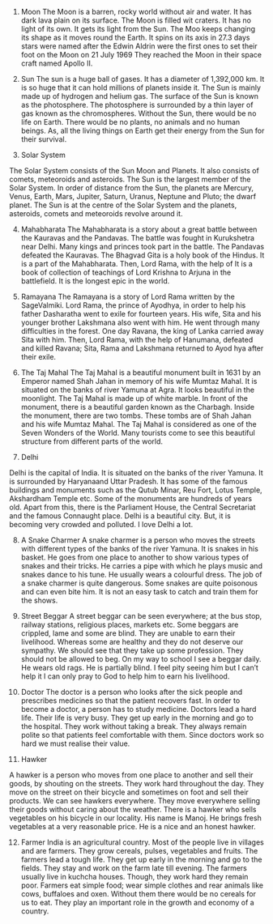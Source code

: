 1. Moon
 The Moon is a barren, rocky world without air and water. It has dark lava plain on its surface. The Moon is filled wit craters. It has no light of its own. It gets its light from the Sun. The Moo keeps changing its shape as it moves round the Earth. It spins on its axis in 27.3 days stars were named after the Edwin Aldrin were the first ones to set their foot on the Moon on 21 July 1969 They reached the Moon in their space craft named Apollo II.

2. Sun
 The sun is a huge ball of gases. It has a diameter of 1,392,000 km. It is so huge that it can hold millions of planets inside it. The Sun is mainly made up of hydrogen and helium gas. The surface of the Sun is known as the photosphere. The photosphere is surrounded by a thin layer of gas known as the chromospheres. Without the Sun, there would be no life on Earth. There would be no plants, no animals and no human beings. As, all the living things on Earth get their energy from the Sun for their survival.

3. Solar System

The Solar System consists of the Sun Moon and Planets. It also consists of comets, meteoroids and asteroids. The Sun is the largest member of the Solar System. In order of distance from the Sun, the planets are Mercury, Venus, Earth, Mars, Jupiter, Saturn, Uranus, Neptune and Pluto; the dwarf planet. The Sun is at the centre of the Solar System and the planets, asteroids, comets and meteoroids revolve around it.

4. Mahabharata
The Mahabharata is a story about a great battle between the Kauravas and the Pandavas. The battle was fought in Kurukshetra near Delhi. Many kings and princes took part in the battle. The Pandavas defeated the Kauravas. The Bhagvad Gita is a holy book of the Hindus. It is a part of the Mahabharata. Then, Lord Rama, with the help of It is a book of collection of teachings of Lord Krishna to Arjuna in the battlefield. It is the longest epic in the world.

5. Ramayana
The Ramayana is a story of Lord Rama written by the SageValmiki. Lord Rama, the prince of Ayodhya, in order to help his father Dasharatha went to exile for fourteen years. His wife, Sita and his younger brother Lakshmana also went with him. He went through many difficulties in the forest. One day Ravana, the king of Lanka carried away Sita with him. Then, Lord Rama, with the help of Hanumana, defeated and killed Ravana; Sita, Rama and Lakshmana returned to Ayod hya after their exile.

6. The Taj Mahal
The Taj Mahal is a beautiful monument built in 1631 by an Emperor named Shah Jahan in memory of his wife Mumtaz Mahal. It is situated on the banks of river Yamuna at Agra. It looks beautiful in the moonlight. The Taj Mahal is made up of white marble. In front of the monument, there is a beautiful garden known as the Charbagh. Inside the monument, there are two tombs. These tombs are of Shah Jahan and his wife Mumtaz Mahal. The Taj Mahal is considered as one of the Seven Wonders of the World. Many tourists come to see this beautiful structure from different parts of the world.

7. Delhi

Delhi is the capital of India. It is situated on the banks of the river Yamuna. It is surrounded by Haryanaand Uttar Pradesh. It has some of the famous buildings and monuments such as the Qutub Minar, Reu Fort, Lotus Temple, Akshardham Temple etc. Some of the monuments are hundreds of years old. Apart from this, there is the Parliament House, the Central Secretariat and the famous Connaught place. Delhi is a beautiful city. But, it is becoming very crowded and polluted. I love Delhi a lot.

8. A Snake Charmer
A snake charmer is a person who moves the streets with different types of the banks of the river Yamuna. It is snakes in his basket. He goes from one place to another to show various types of snakes and their tricks. He carries a pipe with which he plays music and snakes dance to his tune. He usually wears a colourful dress. The job of a snake charmer is quite dangerous. Some snakes are quite poisonous and can even bite him. It is not an easy task to catch and train them for the shows.

9. Street Beggar
A street beggar can be seen everywhere; at the bus stop, railway stations, religious places, markets etc. Some beggars are crippled, lame and some are blind. They are unable to earn their livelihood. Whereas some are healthy and they do not deserve our sympathy. We should see that they take up some profession. They should not be allowed to beg. On my way to school I see a beggar daily. He wears old rags. He is partially blind. I feel pity seeing him but I can’t help it I can only pray to God to help him to earn his livelihood.

10. Doctor
The doctor is a person who looks after the sick people and prescribes medicines so that the patient recovers fast. In order to become a doctor, a person has to study medicine. Doctors lead a hard life. Their life is very busy. They get up early in the morning and go to the hospital. They work without taking a break. They always remain polite so that patients feel comfortable with them. Since doctors work so hard we must realise their value.

11. Hawker

A hawker is a person who moves from one place to another and sell their goods, by shouting on the streets. They work hard throughout the day. They move on the street on their bicycle and sometimes on foot and sell their products. We can see hawkers everywhere. They move everywhere selling their goods without caring about the weather. There is a hawker who sells vegetables on his bicycle in our locality. His name is Manoj. He brings fresh vegetables at a very reasonable price. He is a nice and an honest hawker.

12. Farmer
India is an agricultural country. Most of the people live in villages and are farmers. They grow cereals, pulses, vegetables and fruits. The farmers lead a tough life. They get up early in the morning and go to the fields. They stay and work on the farm late till evening. The farmers usually live in kuchcha houses. Though, they work hard they remain poor. Farmers eat simple food; wear simple clothes and rear animals like cows, buffaloes and oxen. Without them there would be no cereals for us to eat. They play an important role in the growth and economy of a country.


